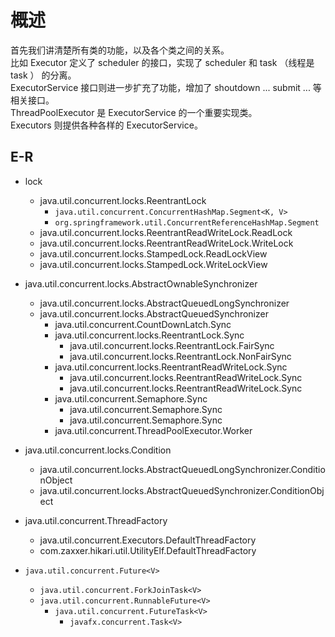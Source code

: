 # 概述

首先我们讲清楚所有类的功能，以及各个类之间的关系。  
比如 Executor 定义了 scheduler 的接口，实现了 scheduler 和 task （线程是 task ） 的分离。  
ExecutorService 接口则进一步扩充了功能，增加了 shoutdown ... submit ... 等相关接口。  
ThreadPoolExecutor 是 ExecutorService 的一个重要实现类。  
Executors 则提供各种各样的 ExecutorService。  

## E-R

- lock  
  - java.util.concurrent.locks.ReentrantLock  
    - `java.util.concurrent.ConcurrentHashMap.Segment<K, V>`  
    - `org.springframework.util.ConcurrentReferenceHashMap.Segment`  
  - java.util.concurrent.locks.ReentrantReadWriteLock.ReadLock  
  - java.util.concurrent.locks.ReentrantReadWriteLock.WriteLock  
  - java.util.concurrent.locks.StampedLock.ReadLockView  
  - java.util.concurrent.locks.StampedLock.WriteLockView  

- java.util.concurrent.locks.AbstractOwnableSynchronizer
  - java.util.concurrent.locks.AbstractQueuedLongSynchronizer
  - java.util.concurrent.locks.AbstractQueuedSynchronizer
    - java.util.concurrent.CountDownLatch.Sync  
    - java.util.concurrent.locks.ReentrantLock.Sync
      - java.util.concurrent.locks.ReentrantLock.FairSync
      - java.util.concurrent.locks.ReentrantLock.NonFairSync
    - java.util.concurrent.locks.ReentrantReadWriteLock.Sync
      - java.util.concurrent.locks.ReentrantReadWriteLock.Sync
      - java.util.concurrent.locks.ReentrantReadWriteLock.Sync
    - java.util.concurrent.Semaphore.Sync
      - java.util.concurrent.Semaphore.Sync
      - java.util.concurrent.Semaphore.Sync
    - java.util.concurrent.ThreadPoolExecutor.Worker

- java.util.concurrent.locks.Condition
  - java.util.concurrent.locks.AbstractQueuedLongSynchronizer.ConditionObject
  - java.util.concurrent.locks.AbstractQueuedSynchronizer.ConditionObject

- java.util.concurrent.ThreadFactory  
  - java.util.concurrent.Executors.DefaultThreadFactory  
  - com.zaxxer.hikari.util.UtilityElf.DefaultThreadFactory  

- `java.util.concurrent.Future<V>`
  - `java.util.concurrent.ForkJoinTask<V>`  
  - `java.util.concurrent.RunnableFuture<V>`  
    - `java.util.concurrent.FutureTask<V>`  
      - `javafx.concurrent.Task<V>`  

## 